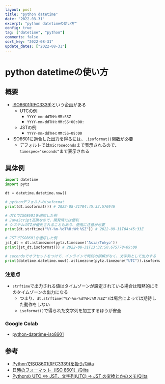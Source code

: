 ```yaml
---
layout: post
title: "python datetime" 
date: "2022-08-31"
excerpt: "python datetimeの使い方"
config: true
tag: ["datetime", "python"]
comments: false
sort_key: "2022-08-31"
update_dates: ["2022-08-31"]
---
```


# python datetimeの使い方

## 概要
 - [ISO8601(RFC3339)](https://qiita.com/estaro/items/2b7074839d2a5e883dc1)という企画がある
   - UTCの例 
     - `YYYY-mm-ddTHH:MM:SSZ`
     - `YYYY-mm-ddTHH:MM:SS+00:00:`
   - JSTの例
     - `YYYY-mm-ddTHH:MM:SS+09:00`
 - ISO8601に適合した出力を得るには、`.isoformat()`関数が必要
   - デフォルトでは`microseconds`まで表示されるので、`timespec="seconds"`まで表示される

## 具体例

```python
import datetime
import pytz

dt = datetime.datetime.now()

# pythonデフォルトのisoformat
print(dt.isoformat()) # 2022-08-31T04:45:33.576946

# UTCでISO8601を適応した例
# JavaScript互換なので、開発時には便利
# システムのTZが優先されることもあり、使用に注意が必要
print(dt.strftime("%Y-%m-%dT%H:%M:%SZ")) # 2022-08-31T04:45:33Z

# JSTでISO8601を適応した例
jst_dt = dt.astimezone(pytz.timezone('Asia/Tokyo'))
print(jst_dt.isoformat()) # 2022-08-31T13:32:50.675778+09:00

# secondsでオフセットをつけて、インラインで時刻の誤解がなく、文字列として出力する
print(datetime.datetime.now().astimezone(pytz.timezone("UTC")).isoformat(timespec='seconds')) # 2022-09-01T06:18:11+00:00 (日本時間の15:18に実行)
```

### 注意点 
 - `strftime`で出力される値はタイムゾーンが設定されている場合は暗黙的にそのタイムゾーンの出力になる
   - つまり、`dt.strftime("%Y-%m-%dT%H:%M:%SZ")`は場合によっては期待した動作をしない
   - `isoformat()`で得られた文字列を加工するほうが安全

### Google Colab
 - [python-datetime-iso8601](https://colab.research.google.com/drive/1eiEDlM8GFyYjUYhadz9P6qRnAeF3GLbl?usp=sharing)

## 参考
 - [PythonでISO8601(RFC3339)を扱う/Qiita](https://qiita.com/estaro/items/2b7074839d2a5e883dc1)
 - [日時のフォーマット（ISO 8601）/Qiita](https://qiita.com/kidatti/items/272eb962b5e6025fc51e)
 - [Pythonの UTC ⇔ JST、文字列(UTC) ⇒ JST の変換とかのメモ/Qiita](https://qiita.com/yoppe/items/4260cf4ddde69287a632)

